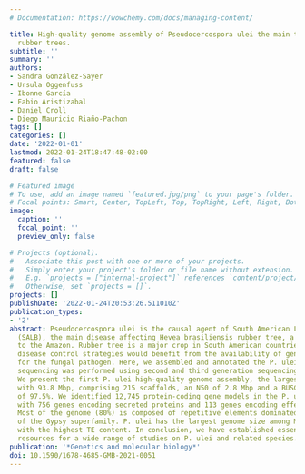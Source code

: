 ```yaml
---
# Documentation: https://wowchemy.com/docs/managing-content/

title: High-quality genome assembly of Pseudocercospora ulei the main threat to natural
  rubber trees.
subtitle: ''
summary: ''
authors:
- Sandra González-Sayer
- Ursula Oggenfuss
- Ibonne García
- Fabio Aristizabal
- Daniel Croll
- Diego Mauricio Riaño-Pachon
tags: []
categories: []
date: '2022-01-01'
lastmod: 2022-01-24T18:47:48-02:00
featured: false
draft: false

# Featured image
# To use, add an image named `featured.jpg/png` to your page's folder.
# Focal points: Smart, Center, TopLeft, Top, TopRight, Left, Right, BottomLeft, Bottom, BottomRight.
image:
  caption: ''
  focal_point: ''
  preview_only: false

# Projects (optional).
#   Associate this post with one or more of your projects.
#   Simply enter your project's folder or file name without extension.
#   E.g. `projects = ["internal-project"]` references `content/project/deep-learning/index.md`.
#   Otherwise, set `projects = []`.
projects: []
publishDate: '2022-01-24T20:53:26.511010Z'
publication_types:
- '2'
abstract: Pseudocercospora ulei is the causal agent of South American Leaf Blight
  (SALB), the main disease affecting Hevea brasiliensis rubber tree, a native species
  to the Amazon. Rubber tree is a major crop in South American countries and SALB
  disease control strategies would benefit from the availability of genomic resources
  for the fungal pathogen. Here, we assembled and annotated the P. ulei genome. Shotgun
  sequencing was performed using second and third generation sequencing technologies.
  We present the first P. ulei high-quality genome assembly, the largest among Mycosphaerellaceae,
  with 93.8 Mbp, comprising 215 scaffolds, an N50 of 2.8 Mbp and a BUSCO gene completeness
  of 97.5%. We identified 12,745 protein-coding gene models in the P. ulei genome
  with 756 genes encoding secreted proteins and 113 genes encoding effector candidates.
  Most of the genome (80%) is composed of repetitive elements dominated by retrotransposons
  of the Gypsy superfamily. P. ulei has the largest genome size among Mycosphaerellaceae,
  with the highest TE content. In conclusion, we have established essential genomic
  resources for a wide range of studies on P. ulei and related species.
publication: '*Genetics and molecular biology*'
doi: 10.1590/1678-4685-GMB-2021-0051
---
```

